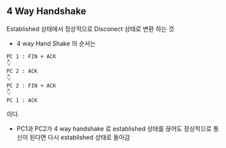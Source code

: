 ## 4 Way Handshake

Established 상태에서 정상적으로 Disconect 상태로 변환 하는 것

* 4 way Hand Shake 의 순서는
```
PC 1 : FIN + ACK
👇
PC 2 : ACK
👇
PC 2 : FIN + ACK
👇
PC 1 : ACK
```
이다.

* PC1과 PC2가 4 way handshake 로 established 상태를 끊어도 정상적으로 통신이 된다면 다시 established 상태로 돌아감